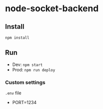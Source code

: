 # node-socket-backend

## Install

``npm install``

## Run

* Dev: ``npm start``
* Prod: ``npm run deploy``

### Custom settings
``.env`` file

* PORT=1234
